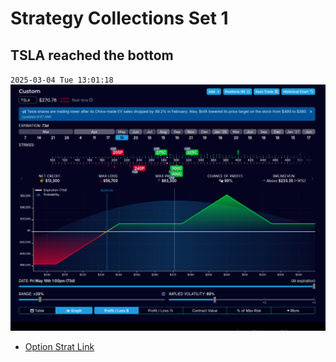 # Strategy Collections Set 1

## TSLA reached the bottom
`2025-03-04 Tue 13:01:18`
![](media/2025-03-04-12-56-04.png)

- [Option Strat Link](https://optionstrat.com/build/custom/TSLA/.TSLA250516P205x20,.TSLA250516P240x-20,.TSLA250516C300x-20,.TSLA250516C325x20,.TSLA250516C275x20,.TSLA250516C300x-20)

